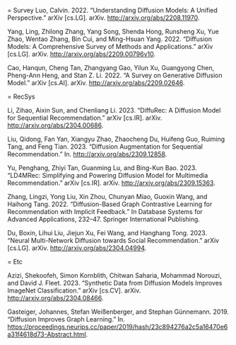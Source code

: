 = Survey
Luo, Calvin. 2022. “Understanding Diffusion Models: A Unified Perspective.” arXiv [cs.LG]. arXiv. http://arxiv.org/abs/2208.11970.

Yang, Ling, Zhilong Zhang, Yang Song, Shenda Hong, Runsheng Xu, Yue Zhao, Wentao Zhang, Bin Cui, and Ming-Hsuan Yang. 2022. “Diffusion Models: A Comprehensive Survey of Methods and Applications.” arXiv [cs.LG]. arXiv. http://arxiv.org/abs/2209.00796v10.

Cao, Hanqun, Cheng Tan, Zhangyang Gao, Yilun Xu, Guangyong Chen, Pheng-Ann Heng, and Stan Z. Li. 2022. “A Survey on Generative Diffusion Model.” arXiv [cs.AI]. arXiv. http://arxiv.org/abs/2209.02646.


= RecSys

Li, Zihao, Aixin Sun, and Chenliang Li. 2023. “DiffuRec: A Diffusion Model for Sequential Recommendation.” arXiv [cs.IR]. arXiv. http://arxiv.org/abs/2304.00686.

Liu, Qidong, Fan Yan, Xiangyu Zhao, Zhaocheng Du, Huifeng Guo, Ruiming Tang, and Feng Tian. 2023. “Diffusion Augmentation for Sequential Recommendation.” In. http://arxiv.org/abs/2309.12858.

Yu, Penghang, Zhiyi Tan, Guanming Lu, and Bing-Kun Bao. 2023. “LD4MRec: Simplifying and Powering Diffusion Model for Multimedia Recommendation.” arXiv [cs.IR]. arXiv. http://arxiv.org/abs/2309.15363.

Zhang, Lingzi, Yong Liu, Xin Zhou, Chunyan Miao, Guoxin Wang, and Haihong Tang. 2022. “Diffusion-Based Graph Contrastive Learning for Recommendation with Implicit Feedback.” In Database Systems for Advanced Applications, 232–47. Springer International Publishing.

Du, Boxin, Lihui Liu, Jiejun Xu, Fei Wang, and Hanghang Tong. 2023. “Neural Multi-Network Diffusion towards Social Recommendation.” arXiv [cs.LG]. arXiv. http://arxiv.org/abs/2304.04994.


= Etc

Azizi, Shekoofeh, Simon Kornblith, Chitwan Saharia, Mohammad Norouzi, and David J. Fleet. 2023. “Synthetic Data from Diffusion Models Improves ImageNet Classification.” arXiv [cs.CV]. arXiv. http://arxiv.org/abs/2304.08466.

Gasteiger, Johannes, Stefan Weißenberger, and Stephan Günnemann. 2019. “Diffusion Improves Graph Learning.” In. https://proceedings.neurips.cc/paper/2019/hash/23c894276a2c5a16470e6a31f4618d73-Abstract.html.
